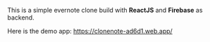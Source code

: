 This is a simple evernote clone build with **ReactJS** and **Firebase** as backend.

Here is the demo app:
https://clonenote-ad6d1.web.app/
